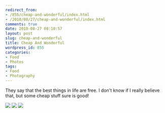 ```yaml
---
redirect_from:
- /855/cheap-and-wonderful/index.html
- /2010/08/27/cheap-and-wonderful/index.html
comments: true
date: 2010-08-27 08:10:57
layout: post
slug: cheap-and-wonderful
title: Cheap And Wonderful
wordpress_id: 855
categories:
- Food
- Photos
tags:
- Food
- Photography
---
```


They say that the best things in life are free.  I don't know if I really believe that, but some cheap stuff sure is good!

<div class="galleria">
<a
href="http://farm5.static.flickr.com/4074/4909611026_11e46efafa_b.jpg"><img src="http://farm5.static.flickr.com/4074/4909611026_11e46efafa.jpg"></img></a>
<a
href="http://farm5.static.flickr.com/4074/4909013797_6e64a26045_b.jpg"><img src="http://farm5.static.flickr.com/4074/4909013797_6e64a26045.jpg"></img></a>
<a
href="http://farm5.static.flickr.com/4121/4909013855_cec4555f92_b.jpg"><img src="http://farm5.static.flickr.com/4121/4909013855_cec4555f92.jpg"></img></a>
</div>

